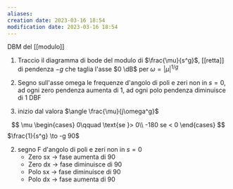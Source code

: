 ```yaml
---
aliases: 
creation date: 2023-03-16 18:54
modification date: 2023-03-16 18:54
---
```


DBM del [[modulo]]
1. Traccio il diagramma di bode del modulo di $\frac{\mu}{s^g}$, [[retta]] di pendenza $-g$ che taglia l'asse $0 \dB$ per $\omega = |\mu|^{1/g}$

2. Segno sull'asse omega le frequenze d'angolo di poli e zeri non in $s=0$, ad ogni zero pendenza aumenta di 1, ad ogni polo pendenza diminuisce di 1
DBF
1. inizio dal valora $\angle \frac{\mu}{j\omega^g}$

$$
\mu \begin{cases}
0\qquad \text{se }> 0\\
-180 se < 0
\end{cases}
$$
$\frac{1}{s^g} \to -g 90$

2. segno F d'angolo di poli e zeri non in $s=0$
   - Zero sx -> fase aumenta di 90 
   - Zero dx -> fase diminuisce di 90
   - Polo sx -> fase diminuisce di 90
   - Polo dx -> fase aumenta di 90


